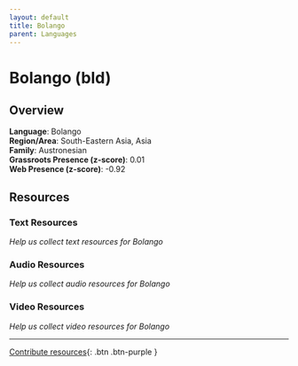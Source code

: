```yaml
---
layout: default
title: Bolango
parent: Languages
---
```


# Bolango (bld)

## Overview

**Language**: Bolango  
**Region/Area**: South-Eastern Asia, Asia  
**Family**: Austronesian  
**Grassroots Presence (z-score)**: 0.01  
**Web Presence (z-score)**: -0.92  

## Resources

### Text Resources
*Help us collect text resources for Bolango*

### Audio Resources
*Help us collect audio resources for Bolango*

### Video Resources
*Help us collect video resources for Bolango*

---

[Contribute resources](https://forms.office.com/e/1SfLJx3u1r){: .btn .btn-purple }
